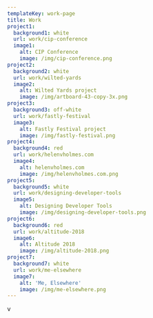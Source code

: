 ```yaml
---
templateKey: work-page
title: Work
project1:
  background1: white
  url: work/cip-conference
  image1:
    alt: CIP Conference
    image: /img/cip-conference.png
project2:
  background2: white
  url: work/wilted-yards
  image2:
    alt: Wilted Yards project
    image: /img/artboard-43-copy-3x.png
project3:
  background3: off-white
  url: work/fastly-festival
  image3:
    alt: Fastly Festival project
    image: /img/fastly-festival.png
project4:
  background4: red
  url: work/helenvholmes.com
  image4:
    alt: helenvholmes.com
    image: /img/helenvholmes.com.png
project5:
  background5: white
  url: work/designing-developer-tools
  image5:
    alt: Designing Developer Tools
    image: /img/designing-developer-tools.png
project6:
  background6: red
  url: work/altitude-2018
  image6:
    alt: Altitude 2018
    image: /img/altitude-2018.png
project7:
  background7: white
  url: work/me-elsewhere
  image7:
    alt: 'Me, Elsewhere'
    image: /img/me-elsewhere.png
---
```

v
